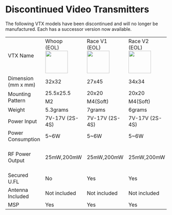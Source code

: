 # Discontinued Video Transmitters

The following VTX models have been discontinued and will no longer be manufactured. Each has a successor version now available.

<table id="table11">
<tr>
<td rowspan="2">VTX Name</td>
<td rowspan="2">Whoop<br>(EOL) <img src="/media/image31.jpeg" width="70"></td>
<td rowspan="2">Race V1<br>(EOL) <img src="/media/image30.jpeg" width="70"></td>
<td rowspan="2">Race V2<br>(EOL) <img src="/media/image29.png" width="70"></td>
<td rowspan="2">Freestyle V1<br> (EOL) <img src="/media/image33.jpeg" width="70"></td>
</tr>
<tr>
</tr>
<tr>
<td>Dimension (mm x mm)</td>
<td>32x32</td>
<td>27x45</td>
<td>34x34</td>
<td>40x40</td>
</tr>
<tr>
<td rowspan="2">Mounting Pattern</td>
<td>25.5x25.5</td>
<td>20x20</td>
<td>20x20</td>
<td>30x30</td>
</tr>
<tr>
<td>M2</td>
<td>M4(Soft)</td>
<td>M4(Soft)</td>
<td>M3(Soft)</td>
</tr>
<tr>
<td rowspan="2">Weight</td>
<td rowspan="2">5.3grams</td>
<td rowspan="2">7grams</td>
<td rowspan="2">6grams</td>
<td rowspan="2">28grams</td>
</tr>
<tr>
</tr>
<tr>
<td rowspan="2">Power Input</td>
<td rowspan="2">7V-17V (2S-4S)</td>
<td rowspan="2">7V-17V (2S-4S)</td>
<td rowspan="2">7V-17V (2S-4S)</td>
<td rowspan="2">2S-6S (2rd batch or later)</td>
</tr>
<tr>
</tr>
<tr>
<td rowspan="2">Power Consumption</td>
<td rowspan="2">5~6W</td>
<td rowspan="2">5~6W</td>
<td rowspan="2">5~6W</td>
<td rowspan="2">6~15W</td>
</tr>
<tr>
</tr>
<tr>
<td rowspan="2">RF Power Output</td>
<td rowspan="2">25mW,200mW</td>
<td rowspan="2">25mW,200mW</td>
<td rowspan="2">25mW,200mW</td>
<td rowspan="2">25mW,200mW (500mW,<br>1W if with HAM license</td>
</tr>
<tr>
</tr>
<tr>
<td rowspan="2">Secured U.FL</td>
<td rowspan="2">No</td>
<td rowspan="2">Yes</td>
<td rowspan="2">Yes</td>
<td rowspan="2">Yes</td>
</tr>
<tr>
</tr>
<tr>
<td rowspan="2">Antenna Included</td>
<td rowspan="2">Not included</td>
<td rowspan="2">Not included</td>
<td rowspan="2">Not included</td>
<td rowspan="2">Polarized(RHCP)</td>
</tr>
<tr>
</tr>
<tr>
<td rowspan="3">MSP</td>
<td rowspan="3">Yes</td>
<td rowspan="3">Yes</td>
<td rowspan="3">Yes</td>
<td rowspan="3">Yes</td>
</tr>
<tr>
</tr>
<tr>
</tr>
</table>
